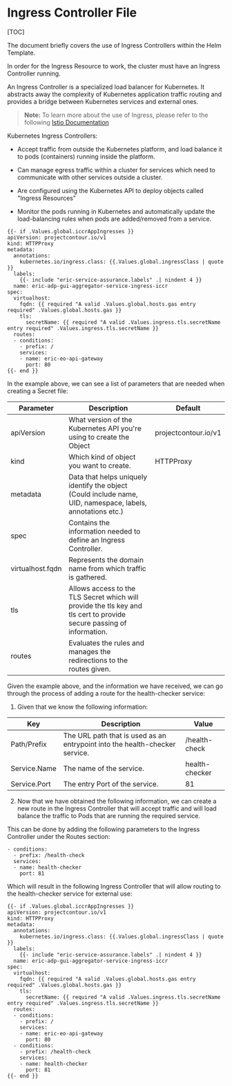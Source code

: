 # Ingress Controller File

[TOC]

The document briefly covers the use of Ingress Controllers within the Helm Template.

In order for the Ingress Resource to work, the cluster must have an Ingress Controller running.

An Ingress Controller is a specialized load balancer for Kubernetes. It abstracts away the complexity of Kubernetes application traffic routing and provides a bridge between Kubernetes services and external ones.

> **Note:** To learn more about the use of Ingress, please refer to the following [Istio Documentation](https://kubernetes.io/docs/concepts/services-networking/ingress-controllers/)

Kubernetes Ingress Controllers:

- Accept traffic from outside the Kubernetes platform, and load balance it to pods (containers) running inside the platform.

- Can manage egress traffic within a cluster for services which need to communicate with other services outside a cluster.

- Are configured using the Kubernetes API to deploy objects called "Ingress Resources"

- Monitor the pods running in Kubernetes and automatically update the load-balancing rules when pods are added/removed from a service.

```
{{- if .Values.global.iccrAppIngresses }}
apiVersion: projectcontour.io/v1
kind: HTTPProxy
metadata:
  annotations:
    kubernetes.io/ingress.class: {{.Values.global.ingressClass | quote }}
  labels:
    {{- include "eric-service-assurance.labels" .| nindent 4 }}
  name: eric-adp-gui-aggregator-service-ingress-iccr
spec:
  virtualhost:
    fqdn: {{ required "A valid .Values.global.hosts.gas entry required" .Values.global.hosts.gas }}
    tls:
      secretName: {{ required "A valid .Values.ingress.tls.secretName entry required" .Values.ingress.tls.secretName }}
  routes:
  - conditions:
    - prefix: /
    services:
    - name: eric-eo-api-gateway
      port: 80
{{- end }}
```

In the example above, we can see a list of parameters that are needed when creating a Secret file:

| Parameter        | Description                                                                                                           | Default              |
| ---------------- | --------------------------------------------------------------------------------------------------------------------- | -------------------- |
| apiVersion       | What version of the Kubernetes API you're using to create the Object                                                  | projectcontour.io/v1 |
| kind             | Which kind of object you want to create.                                                                              | HTTPProxy            |
| metadata         | Data that helps uniquely identify the object (Could include name, UID, namespace, labels, annotations etc.)           |                      |
| spec             | Contains the information needed to define an Ingress Controller.                                                      |                      |
| virtualhost.fqdn | Represents the domain name from which traffic is gathered.                                                            |                      |
| tls              | Allows access to the TLS Secret which will provide the tls key and tls cert to provide secure passing of information. |                      |
| routes           | Evaluates the rules and manages the redirections to the routes given.                                                 |                      |

Given the example above, and the information we have received, we can go through the process of adding a route for the health-checker service:

1. Given that we know the following information:

| Key          | Description                                                                 | Value          |
| ------------ | --------------------------------------------------------------------------- | -------------- |
| Path/Prefix  | The URL path that is used as an entrypoint into the health-checker service. | /health-check  |
| Service.Name | The name of the service.                                                    | health-checker |
| Service.Port | The entry Port of the service.                                              | 81             |

2. Now that we have obtained the following information, we can create a new route in the Ingress Controller that will accept traffic and will load balance the traffic to Pods that are running the required service.

This can be done by adding the following parameters to the Ingress Controller under the Routes section:

```
- conditions:
  - prefix: /health-check
  services:
  - name: health-checker
    port: 81
```

Which will result in the following Ingress Controller that will allow routing to the health-checker service for external use:

```
{{- if .Values.global.iccrAppIngresses }}
apiVersion: projectcontour.io/v1
kind: HTTPProxy
metadata:
  annotations:
    kubernetes.io/ingress.class: {{.Values.global.ingressClass | quote }}
  labels:
    {{- include "eric-service-assurance.labels" .| nindent 4 }}
  name: eric-adp-gui-aggregator-service-ingress-iccr
spec:
  virtualhost:
    fqdn: {{ required "A valid .Values.global.hosts.gas entry required" .Values.global.hosts.gas }}
    tls:
      secretName: {{ required "A valid .Values.ingress.tls.secretName entry required" .Values.ingress.tls.secretName }}
  routes:
  - conditions:
    - prefix: /
    services:
    - name: eric-eo-api-gateway
      port: 80
  - conditions:
    - prefix: /health-check
    services:
    - name: health-checker
      port: 81
{{- end }}
```
